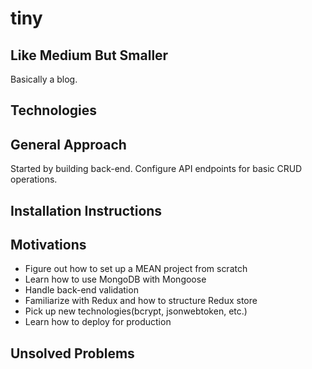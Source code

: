 # tiny

## Like Medium But Smaller
Basically a blog.

## Technologies 

## General Approach
Started by building back-end. Configure API endpoints for basic CRUD operations.

## Installation Instructions

## Motivations
- Figure out how to set up a MEAN project from scratch
- Learn how to use MongoDB with Mongoose 
- Handle back-end validation
- Familiarize with Redux and how to structure Redux store
- Pick up new technologies(bcrypt, jsonwebtoken, etc.)
- Learn how to deploy for production

## Unsolved Problems
